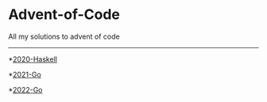 # Advent-of-Code

All my solutions to advent of code

---

*[2020-Haskell](https://github.com/Maitgon/Advent_of_code_2020)

*[2021-Go](https://github.com/Maitgon/Advent2021)

*[2022-Go](https://github.com/Maitgon/advent-of-code-2022)
